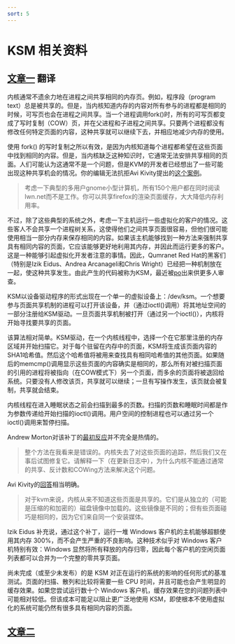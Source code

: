 ```yaml
---
sort: 5
---
```


# KSM 相关资料

## [文章一](https://lwn.net/Articles/306704/) 翻译

内核通常不遗余力地在进程之间共享相同的内存页。例如，程序段（program text）总是被共享的。但是，当内核知道内存的内容对所有参与的进程都是相同的时候，可写页也会在进程之间共享。当一个进程调用fork()时，所有的可写页都变成了写时复制（COW）页，并在父进程和子进程之间共享。只要两个进程都没有修改任何特定页面的内容，这种共享就可以继续下去，并相应地减少内存的使用。

使用 fork() 的写时复制之所以有效，是因为内核知道每个进程都希望在这些页面中找到相同的内容。但是，当内核缺乏这种知识时，它通常无法安排共享相同的页面。人们可能认为这通常不是一个问题，但是KVM的开发者已经想出了一些可能出现这种共享机会的情况。你的编辑无法抗拒Avi Kivity提出的[这个案例](https://lwn.net/Articles/306706/)。

> 考虑一下典型的多用户gnome小型计算机，所有150个用户都在同时阅读lwn.net而不是工作。你可以共享firefox的渲染页面缓存，大大降低内存利用率。

不过，除了这些典型的系统之外，考虑一下主机运行一些虚拟化的客户的情况。这些客人不会共享一个进程树关系，这使得他们之间共享页面很容易，但他们很可能使用相当一部分内存来保存相同的内容。如果该主机能够找到一种方法来强制共享具有相同内容的页面，它应该能够更好地利用其内存，并因此而运行更多的客户。这是一种能够引起虚拟化开发者注意的事情。因此，Qumranet Red Hat的黑客们（特别是Izik Eidus、Andrea Arcanageli和Chris Wright）已经把一种机制放在一起，使这种共享发生。由此产生的代码被称为KSM，最近被[po](https://lwn.net/Articles/306642/)出来供更多人审查。

KSM以设备驱动程序的形式出现在一个单一的虚拟设备上：/dev/ksm。一个想要参与页面共享机制的进程可以打开该设备，并（通过ioctl()调用）将其地址空间的一部分注册给KSM驱动。一旦页面共享机制被打开（通过另一个ioctl()），内核将开始寻找要共享的页面。

该算法相对简单。KSM驱动，在一个内核线程中，选择一个在它那里注册的内存区域并开始扫描它。对于每个驻留在内存中的页面，KSM将生成该页面内容的SHA1哈希值。然后这个哈希值将被用来查找具有相同哈希值的其他页面。如果随后的memcmp()调用显示这些页面的内容确实是相同的，那么所有对被扫描页面的引用的进程将被指向（在COW模式下）另一个页面，而多余的页面将被退回给系统。只要没有人修改该页，共享就可以继续；一旦有写操作发生，该页就会被复制，共享就会结束。

内核线程在进入睡眠状态之前会扫描到最多的页数。扫描的页数和睡眠时间都是作为参数传递给开始扫描的ioctl()调用。用户空间的控制进程也可以通过另一个ioctl()调用来暂停扫描。

Andrew Morton对该补丁的[最初反应](https://lwn.net/Articles/306710/)并不完全是热情的。

> 整个方法在我看来是错误的。内核失去了对这些页面的追踪，然后我们又在事后试图修复它。请解释一下（在更新日志中），为什么内核不能通过通常的共享、反计数和COWing方法来解决这个问题。

Avi Kivity的[回答](https://lwn.net/Articles/306711/)相当明确。

> 对于kvm来说，内核从来不知道这些页面是共享的。它们是从独立的（可能是压缩的和加密的）磁盘镜像中加载的。这些镜像是不同的；但有些页面碰巧是相同的，因为它们来自同一个安装媒体。

Izik Eidus 补充说，通过这个补丁，运行一堆 Windows 客户机的主机能够超额使用其内存 300%，而不会产生严重的不良影响。这种技术似乎对 Windows 客户机特别有效：Windows 显然将所有释放的内存归零，因此每个客户机的空闲页面列表都可以合并为一个完整的零共享页面。

尚未完成（或至少未发布）的是 KSM 对正在运行的系统的影响的任何形式的基准测试。页面的扫描、散列和比较将需要一些 CPU 时间，并且可能也会产生明显的缓存效果。如果您尝试运行数十个 Windows 客户机，缓存效果在您的问题列表中可能相对较低。但该成本可能足以阻止更广泛地使用 KSM，即使根本不使用虚拟化的系统可能仍然有很多具有相同内容的页面。

## [文章二](https://lwn.net/Articles/330589/)


